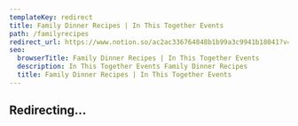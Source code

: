 ```yaml
---
templateKey: redirect
title: Family Dinner Recipes | In This Together Events
path: /familyrecipes
redirect_url: https://www.notion.so/ac2ac336764848b1b99a3c9941b18041?v=c09fd261193840d2acd2675f9a99d70f
seo:
  browserTitle: Family Dinner Recipes | In This Together Events
  description: In This Together Events Family Dinner Recipes
  title: Family Dinner Recipes | In This Together Events
---
```

## Redirecting...